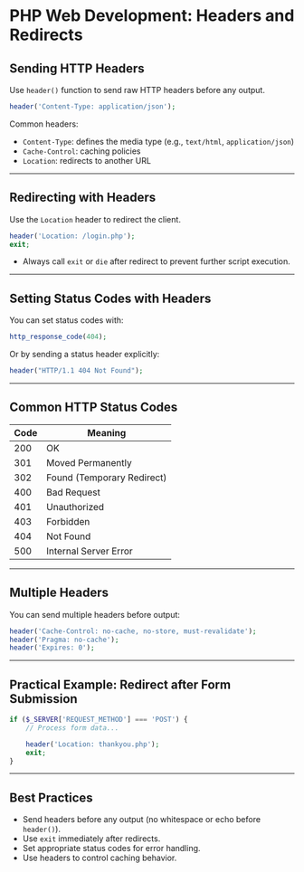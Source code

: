 # PHP Web Development: Headers and Redirects

## Sending HTTP Headers

Use `header()` function to send raw HTTP headers before any output.

```php
header('Content-Type: application/json');
```

Common headers:

- `Content-Type`: defines the media type (e.g., `text/html`, `application/json`)
- `Cache-Control`: caching policies
- `Location`: redirects to another URL

------

## Redirecting with Headers

Use the `Location` header to redirect the client.

```php
header('Location: /login.php');
exit;
```

- Always call `exit` or `die` after redirect to prevent further script execution.

------

## Setting Status Codes with Headers

You can set status codes with:

```php
http_response_code(404);
```

Or by sending a status header explicitly:

```php
header("HTTP/1.1 404 Not Found");
```

------

## Common HTTP Status Codes

| Code | Meaning                    |
| ---- | -------------------------- |
| 200  | OK                         |
| 301  | Moved Permanently          |
| 302  | Found (Temporary Redirect) |
| 400  | Bad Request                |
| 401  | Unauthorized               |
| 403  | Forbidden                  |
| 404  | Not Found                  |
| 500  | Internal Server Error      |

------

## Multiple Headers

You can send multiple headers before output:

```php
header('Cache-Control: no-cache, no-store, must-revalidate');
header('Pragma: no-cache');
header('Expires: 0');
```

------

## Practical Example: Redirect after Form Submission

```php
if ($_SERVER['REQUEST_METHOD'] === 'POST') {
    // Process form data...

    header('Location: thankyou.php');
    exit;
}
```

------

## Best Practices

- Send headers before any output (no whitespace or echo before `header()`).
- Use `exit` immediately after redirects.
- Set appropriate status codes for error handling.
- Use headers to control caching behavior.

